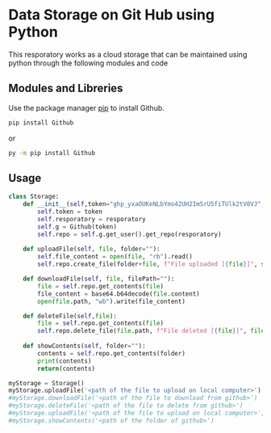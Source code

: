 # Data Storage on Git Hub using Python 

This resporatory works as a cloud storage that can be maintained using python through the following modules and code

## Modules and Libreries

Use the package manager [pip](https://pip.pypa.io/en/stable/) to install Github.

```bash
pip install Github
```
or 
```bash
py -m pip install Github
```
## Usage

```python
class Storage:
    def __init__(self,token="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",resporatory="CSC-Ghoghara"):
        self.token = token
        self.resporatory = resporatory
        self.g = Github(token)
        self.repo = self.g.get_user().get_repo(resporatory)
        
    def uploadFile(self, file, folder=""):
        self.file_content = open(file, "rb").read()
        self.repo.create_file(folder+file, f"File uploaded [{file}]", self.file_content)

    def downloadFile(self, file, filePath=""):
        file = self.repo.get_contents(file)
        file_content = base64.b64decode(file.content)
        open(file.path, "wb").write(file_content)

    def deleteFile(self,file):
        file = self.repo.get_contents(file)
        self.repo.delete_file(file.path, f"File deleted [{file}]", file.sha)
        
    def showContents(self, folder=""):
        contents = self.repo.get_contents(folder)
        print(contents)
        return(contents)
```
```python
myStorage = Storage()
myStorage.uploadFile('<path of the file to upload on local computer>')
#myStorage.downloadFile('<path of the file to download from github>')
#myStorage.deleteFile('<path of the file to delete from github>')
#myStorage.uploadFile('<path of the file to upload on local computer>',folder="<path of the folder on github>")
#myStorage.showContents('<path of the folder of github>')
```



